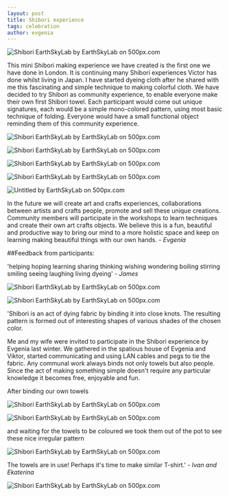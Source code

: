 ```yaml
---
layout: post
title: Shibori experience 
tags: celebration
author: evgenia
---
```


<div class='pixels-photo'>
  <p>
    <img src='https://drscdn.500px.org/photo/112275831/m%3D900/df902eec9e03fc140f156ced110abba9' alt='Shibori EarthSkyLab by EarthSkyLab  on 500px.com'>
  </p>
  <a href='https://500px.com/photo/112275831/shibori-earthskylab-by-earthskylab-' alt='Shibori EarthSkyLab by EarthSkyLab  on 500px.com'></a>
</div>
<script type='text/javascript' src='https://500px.com/embed.js'></script>

This mini Shibori making experience we have created is the first one we have done in London. It is continuing many Shibori experiences Victor has done whilst living in Japan. I have started dyeing cloth after he shared with me this fascinating and simple technique to making colorful cloth. We have decided to try Shibori as community experience, to enable everyone make their own first Shibori towel. Each participant would come out unique signatures, each would be a simple mono-colored pattern, using most basic technique of folding. Everyone would have a small functional object reminding them of this community experience. 

<div class='pixels-photo'>
  <p>
    <img src='https://drscdn.500px.org/photo/112275705/m%3D900/d0aeb0f2b4938f27c9e3664d8f2e2dfe' alt='Shibori EarthSkyLab by EarthSkyLab  on 500px.com'>
  </p>
  <a href='https://500px.com/photo/112275705/shibori-earthskylab-by-earthskylab-' alt='Shibori EarthSkyLab by EarthSkyLab  on 500px.com'></a>
</div>
<script type='text/javascript' src='https://500px.com/embed.js'></script>


<div class='pixels-photo'>
  <p>
    <img src='https://drscdn.500px.org/photo/112275697/m%3D900/cf7bd34526f284ff663a95f5521907bf' alt='Shibori EarthSkyLab by EarthSkyLab  on 500px.com'>
  </p>
  <a href='https://500px.com/photo/112275697/shibori-earthskylab-by-earthskylab-' alt='Shibori EarthSkyLab by EarthSkyLab  on 500px.com'></a>
</div>
<script type='text/javascript' src='https://500px.com/embed.js'></script>


<div class='pixels-photo'>
  <p>
    <img src='https://drscdn.500px.org/photo/112275797/m%3D900/a837e91a15fa1e777b24627c80d43db7' alt='Shibori EarthSkyLab by EarthSkyLab  on 500px.com'>
  </p>
  <a href='https://500px.com/photo/112275797/shibori-earthskylab-by-earthskylab-' alt='Shibori EarthSkyLab by EarthSkyLab  on 500px.com'></a>
</div>
<script type='text/javascript' src='https://500px.com/embed.js'></script>


<div class='pixels-photo'>
  <p>
    <img src='https://drscdn.500px.org/photo/112275703/m%3D900/252e615c5a13733a89fa0b1567ead933' alt='Shibori EarthSkyLab by EarthSkyLab  on 500px.com'>
  </p>
  <a href='https://500px.com/photo/112275703/shibori-earthskylab-by-earthskylab-' alt='Shibori EarthSkyLab by EarthSkyLab  on 500px.com'></a>
</div>
<script type='text/javascript' src='https://500px.com/embed.js'></script>


<div class='pixels-photo'>
  <p>
    <img src='https://drscdn.500px.org/photo/112275707/m%3D900/47fab3ae14d4fb0d4dca1fe0e3fa1e30' alt='Untitled by EarthSkyLab  on 500px.com'>
  </p>
  <a href='https://500px.com/photo/112275707/untitled-by-earthskylab-' alt='Untitled by EarthSkyLab  on 500px.com'></a>
</div>
<script type='text/javascript' src='https://500px.com/embed.js'></script>


In the future we will create art and crafts experiences, collaborations between artists and crafts people, promote and sell these unique creations. Community members will participate in the workshops to learn techniques and create their own art crafts objects. We believe this is a fun, beautiful and productive way to bring our mind to a more holistic space and keep on learning making beautiful things with our own hands. - *Evgenia*

##Feedback from participants:

'helping hoping learning sharing thinking wishing wondering boiling stirring smiling seeing laughing living dyeing' - *James*

<div class='pixels-photo'>
  <p>
    <img src='https://drscdn.500px.org/photo/112275695/m%3D900/c13cc7b4eb35c5bbb21a98f15946f654' alt='Shibori EarthSkyLab by EarthSkyLab  on 500px.com'>
  </p>
  <a href='https://500px.com/photo/112275695/shibori-earthskylab-by-earthskylab-' alt='Shibori EarthSkyLab by EarthSkyLab  on 500px.com'></a>
</div>
<script type='text/javascript' src='https://500px.com/embed.js'></script>


<div class='pixels-photo'>
  <p>
    <img src='https://drscdn.500px.org/photo/112275833/m%3D900/830c763c8052ce63d91531f6c06ce4ce' alt='Shibori EarthSkyLab by EarthSkyLab  on 500px.com'>
  </p>
  <a href='https://500px.com/photo/112275833/shibori-earthskylab-by-earthskylab-' alt='Shibori EarthSkyLab by EarthSkyLab  on 500px.com'></a>
</div>
<script type='text/javascript' src='https://500px.com/embed.js'></script>



'Shibori is an act of dying fabric by binding it into close knots. The resulting pattern is formed out of interesting shapes of various shades of the chosen color.

Me and my wife were invited to participate in the Shibori experience by Evgenia last winter. We gathered in the spatious house of Evgenia and Viktor, started communicating and using LAN cables and pegs to tie the fabric. Any communal work always binds not only towels but also people. Since the act of making something simple doesn't require any particular knowledge it becomes free, enjoyable and fun.

After binding our own towels
<div class='pixels-photo'>
  <p>
    <img src='https://drscdn.500px.org/photo/112275699/m%3D900/6da133809eddbaf5dac8cce91819875d' alt='Shibori EarthSkyLab by EarthSkyLab  on 500px.com'>
  </p>
  <a href='https://500px.com/photo/112275699/shibori-earthskylab-by-earthskylab-' alt='Shibori EarthSkyLab by EarthSkyLab  on 500px.com'></a>
</div>
<script type='text/javascript' src='https://500px.com/embed.js'></script>


<div class='pixels-photo'>
  <p>
    <img src='https://drscdn.500px.org/photo/112275701/m%3D900/c3e2b8edb0c44ad52cd5030643d66bc6' alt='Shibori EarthSkyLab by EarthSkyLab  on 500px.com'>
  </p>
  <a href='https://500px.com/photo/112275701/shibori-earthskylab-by-earthskylab-' alt='Shibori EarthSkyLab by EarthSkyLab  on 500px.com'></a>
</div>
<script type='text/javascript' src='https://500px.com/embed.js'></script>


and waiting for the towels to be coloured we took them out of the pot to see these nice irregular pattern

<div class='pixels-photo'>
  <p>
    <img src='https://drscdn.500px.org/photo/112275827/m%3D900/33b9ebc8fd47f0f32796866dcb59e0cd' alt='Shibori EarthSkyLab by EarthSkyLab  on 500px.com'>
  </p>
  <a href='https://500px.com/photo/112275827/shibori-earthskylab-by-earthskylab-' alt='Shibori EarthSkyLab by EarthSkyLab  on 500px.com'></a>
</div>
<script type='text/javascript' src='https://500px.com/embed.js'></script>

The towels are in use! Perhaps it's time to make similar T-shirt.' - *Ivan and Ekaterina*




<div class='pixels-photo'>
  <p>
    <img src='https://drscdn.500px.org/photo/112275843/m%3D900/6221b55674fc776d688fd8a29816caca' alt='Shibori EarthSkyLab by EarthSkyLab  on 500px.com'>
  </p>
  <a href='https://500px.com/photo/112275843/shibori-earthskylab-by-earthskylab-' alt='Shibori EarthSkyLab by EarthSkyLab  on 500px.com'></a>
</div>
<script type='text/javascript' src='https://500px.com/embed.js'></script>

<script type='text/javascript' src='https://500px.com/embed.js'></script>


